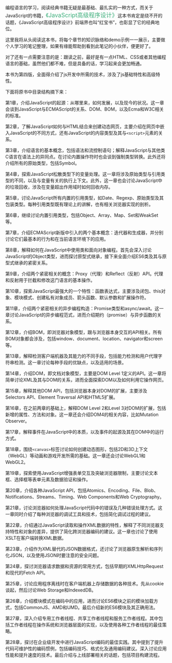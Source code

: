 编程语言的学习，阅读经典书籍无疑是最基础、最扎实的一种方式，而关于JavaScript的书籍，<font color="#3eaf7c" size="4">《JavaScript高级程序设计》</font>这本书肯定是绕不开的话题，《JavaScript高级程序设计》前端界也叫“红宝书”，也彰显了它的经典地位。

这里我将从头阅读这本书，将每个章节的知识脉络和demo示例一一展示，主要做个人学习的笔记整理，如果有缘能帮助到看到此笔记的小伙伴，便更好了。

对了还有一点需要注意的是：跟读之前，最好是有一点HTML、CSS或者其他编程语言的基础，虽然他们都不难，但是具备的话，学习起来会更加畅通。

本书为第四版，全面得介绍了js开发中所需的技术，涉及了js基础特性和高级特性。

下面将原书中目录结构摘下来：

第1章，介绍JavaScript的起源：从哪里来，如何发展，以及现今的状况。这一章会谈到JavaScript与ECMAScript的关系、DOM、BOM，以及Ecma和W3C相关的标准。

第2章，了解JavaScript如何与HTML结合来创建动态网页，主要介绍在网页中嵌入JavaScript的不同方式，还有JavaScript的内容类型及其与``<script>``元素的关系。

第3章，介绍语言的基本概念，包括语法和流控制语句；解释JavaScript与其他类C语言在语法上的异同点。在讨论内置操作符时也会谈到强制类型转换。此外还将介绍所有的原始类型，包括Symbol。

第4章，探索JavaScript松散类型下的变量处理。这一章将涉及原始类型与引用类型的不同，以及与变量有关的执行上下文。此外，这一章也会讨论JavaScript中的垃圾回收，涉及在变量超出作用域时如何回收内存。

第5章，讨论JavaScript所有内置的引用类型，如Date、Regexp、原始类型及其包装类型。每种引用类型既有理论上的讲解，也有相关浏览器实现的剖析。

第6章，继续讨论内置引用类型，包括Object、Array、Map、Set和WeakSet等。

第7章，介绍ECMAScript新版中引入的两个基本概念：迭代器和生成器，并分别讨论它们最基本的行为和在当前语言环境下的应用。

第8章，解释如何在JavaScript中使用类和面向对象编程。首先会深入讨论JavaScript的Object类型，进而探讨原型式继承，接下来全面介绍ES6类及其与原型式继承的紧密关系。

第9章，介绍两个紧密相关的概念：Proxy（代理）和Reflect（反射）API。代理和反射用于拦截和修改这门语言的基本操作。

第10章，探索JavaScript最强大的一个特性：函数表达式，主要涉及闭包、this对象、模块模式、创建私有对象成员、箭头函数、默认参数和扩展操作符。

第11章，介绍两个紧密相关的异步编程构造：Promise类型和async/await。这一章讨论JavaScript的异步编程范式，进而介绍期约（promise）与异步函数的关系。

第12章，介绍BOM，即浏览器对象模型，跟与浏览器本身交互的API相关。所有BOM对象都会涉及，包括window、document、location、navigator和screen等。

第13章，解释检测客户端机器及其能力的不同手段，包括能力检测和用户代理字符串检测。这一章讨论每种手段的优缺点，以及适用的场景。

第14章，介绍DOM，即文档对象模型，主要是DOM Level 1定义的API。这一章将简单讨论XML及其与DOM的关系，进而全面探索DOM以及如何利用它操作网页。

第15章，解释其他DOM API，包括浏览器本身对DOM的扩展，主要涉及Selectors API、Element Traversal API和HTML5扩展。

第16章，在之前两章的基础上，解释DOM Level 2和Level 3对DOM的扩展，包括新增的属性、方法和对象。这一章还会介绍DOM4的相关内容，比如Mutation Observer。

第17章，解释事件在JavaScript中的本质，以及事件的起源及其在DOM中的运行方式。

第18章，围绕``<canvas>``标签讨论如何创建动态图形，包括2D和3D上下文（WebGL）等动画和游戏开发所需的基础。这一章还会讨论WebGL1和WebGL2。

第19章，探索使用JavaScript增强表单交互及突破浏览器限制，主要讨论文本框、选择框等表单元素及数据验证和操作。

第20章，介绍各种JavaScript API，包括Atomics、Encoding、File、Blob、Notifications、Streams、Timing、Web Components和Web Cryptography。

第21章，讨论浏览器如何处理JavaScript代码中的错误及几种错误处理方式。这一章同时介绍了每种浏览器的调试工具和技术，包括简化调试过程的建议。

第22章，介绍通过JavaScript读取和操作XML数据的特性，解释了不同浏览器支持特性和对象的差异，提供了简化跨浏览器编码的建议。这一章也讨论了使用XSLT在客户端转换XML数据。

第23章，介绍作为XML替代的JSON数据格式，还讨论了浏览器原生解析和序列化JSON，以及使用JSON时要注意的安全问题。

第24章，探讨浏览器请求数据和资源的常用方式，包括早期的XMLHttpRequest和现代的Fetch API。

第25章，讨论应用程序离线时在客户端机器上存储数据的各种技术。先从cookie谈起，然后讨论Web Storage和IndexedDB。

第26章，介绍模块模式在编码中的应用，进而讨论ES6模块之前的模块加载方式，包括CommonJS、AMD和UMD。最后介绍新的ES6模块及其正确用法。

第27章，深入介绍专用工作者线程、共享工作者线程和服务工作者线程。其中包括工作者线程在操作系统和浏览器层面的实现，以及使用各种工作者线程的最佳策略。

第28章，探讨在企业级开发中进行JavaScript编码的最佳实践。其中提到了提升代码可维护性的编码惯例，包括编码技巧、格式化及通用编码建议。深入讨论应用性能和提升速度的技术。最后介绍与上线部署相关的话题，包括项目构建流程。

